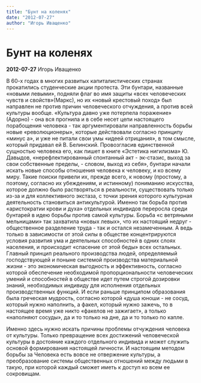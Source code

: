 ```yaml
---
title: "Бунт на коленях"
date: "2012-07-27"
author: "Игорь Иващенко"
---
```


# Бунт на коленях

**2012-07-27** Игорь Иващенко

В 60-х годах в многих развитых капиталистических странах прокатились студенческие акции протеста. Эти бунтари, названные «новыми левыми», подняли флаг во имя защиты «всех человеческих чувств и свойств»(Маркс), но их «новый крестовый поход» был направлен не против причин человеческого отчуждения, а против всей культуры вообще. «Культура давно уже потерпела поражение» (Адорно) - она вся прогнила и в себе несет цепи настоящего порабощения человека - так аргументировали направленность борьбы новые «революционеры», которые действовали согласно принципу «минус а», и уже не питали свои умы «идеей отрицания», в том смысле, который придавал ей В. Белинский. Провозгласив единственной сущностью человека его, как пишет в книге «Эстетика нигилизма» Ю. Давыдов, «нерефлектированный спонтанный акт - эк-стазис, выход за свои собственные пределы, - словом, выход из себя», бунтари начали искать новые способы отношения человека к человеку, и ко всему миру. Такие поиски привели их, прежде всего, к новому (простому, а поэтому, согласно их убеждениям, и истинному) пониманию искусства, которое должно было растворяться в реальности, существовать только из-за и для коллективного экстаза, с точки зрения которого культурная деятельность становиться антикультурой. Именно так борьба против «аристократии крови и духа» отдельных индивидов переросла среди бунтарей в идею борьбы против самой культуры. Борьба «с ветряными мельницами» так захватила «новых левых», что их настоящий недруг - общественное разделение труда - так и остался незамеченным. А ведь только в зависимости от этой силы в обществе концентрируются условия развития ума и деятельных способностей в одних слоях населения, и происходит «спасение от этой беды» всех остальных. Главный принцип реального производства людей, определяемый господствующей и поныне системой производства материальной жизни - это экономическая выгодность и эффективность, согласно которой обеспечение необходимой пропорциональности человеческих умений и способностей в обществе идет путем строгой дозировки знаний, необходимых индивиду для исполнения отдельных производственных функций. И если раньше принципом образования была греческая мудрость, согласно которой «душа юноши - не сосуд, который нужно наполнить, а факел, который нужно зажечь, то в настоящее время уже никто «факелов не зажигает», а только «наполняют сосуды», да и то только на дне, да и то только по капле.

Именно здесь нужно искать причины проблемы отчуждения человека от культуры. Только превращение всех достижений человеческой культуры в достояние каждого отдельного индивида и может служить основой формирования настоящей личности. И настоящим методом борьбы за Человека есть вовсе не отвержение культуры, а преобразование системы общественных отношений между людьми в такую, при которой каждый сможет иметь к доступ ко всем ее сокровищам.
